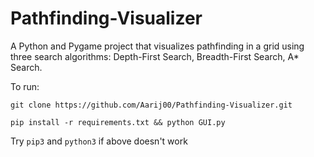 # Pathfinding-Visualizer
A Python and Pygame project that visualizes pathfinding in a grid using three search algorithms: Depth-First Search, Breadth-First Search, A* Search.

To run:

`git clone https://github.com/Aarij00/Pathfinding-Visualizer.git`

`pip install -r requirements.txt && python GUI.py`

Try `pip3` and `python3` if above doesn't work
